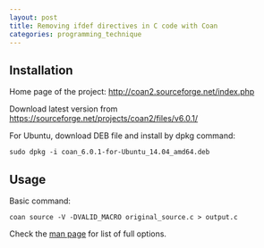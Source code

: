 ```yaml
---
layout: post
title: Removing ifdef directives in C code with Coan
categories: programming_technique
---
```



## Installation

Home page of the project: http://coan2.sourceforge.net/index.php


Download latest version from https://sourceforge.net/projects/coan2/files/v6.0.1/


For Ubuntu, download DEB file and install by dpkg command:


    sudo dpkg -i coan_6.0.1-for-Ubuntu_14.04_amd64.deb


## Usage

Basic command:

    coan source -V -DVALID_MACRO original_source.c > output.c


Check the [man page](http://coan2.sourceforge.net/coan_man_1.html) for list of full options.



